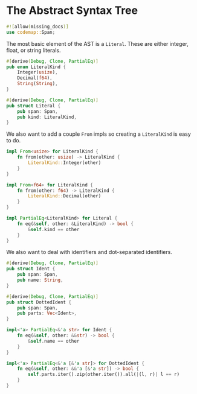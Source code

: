 # The Abstract Syntax Tree

```rust
#![allow(missing_docs)]
use codemap::Span;
```

The most basic element of the AST is a `Literal`. These are either integer,
float, or string literals.

```rust
#[derive(Debug, Clone, PartialEq)]
pub enum LiteralKind {
    Integer(usize),
    Decimal(f64),
    String(String),
}

#[derive(Debug, Clone, PartialEq)]
pub struct Literal {
    pub span: Span,
    pub kind: LiteralKind,
}
```

We also want to add a couple `From` impls so creating a `LiteralKind` is easy
to do.

```rust
impl From<usize> for LiteralKind {
    fn from(other: usize) -> LiteralKind {
        LiteralKind::Integer(other)
    }
}

impl From<f64> for LiteralKind {
    fn from(other: f64) -> LiteralKind {
        LiteralKind::Decimal(other)
    }
}

impl PartialEq<LiteralKind> for Literal {
    fn eq(&self, other: &LiteralKind) -> bool {
        &self.kind == other
    }
}
```

We also want to deal with identifiers and dot-separated identifiers.

```rust
#[derive(Debug, Clone, PartialEq)]
pub struct Ident {
    pub span: Span,
    pub name: String,
}

#[derive(Debug, Clone, PartialEq)]
pub struct DottedIdent {
    pub span: Span,
    pub parts: Vec<Ident>,
}

impl<'a> PartialEq<&'a str> for Ident {
    fn eq(&self, other: &&str) -> bool {
        &self.name == other
    }
}

impl<'a> PartialEq<&'a [&'a str]> for DottedIdent {
    fn eq(&self, other: &&'a [&'a str]) -> bool {
        self.parts.iter().zip(other.iter()).all(|(l, r)| l == r)
    }
}
```